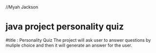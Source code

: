//Myah Jackson
# java project personality quiz 
#title : Personality Quiz
The project will ask user to answer questions
by muliple choice and then it will generate an answer for the user. 

